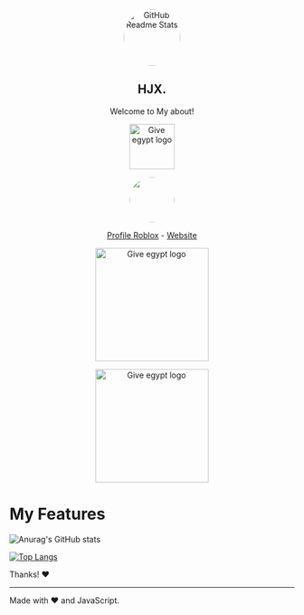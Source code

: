 <p align="center">
 <img width="100px" src="https://media.discordapp.net/attachments/865426818084372500/917739012641406996/a_5f95010b76faa94aabf0855585a7ba71.gif" style="border-radius: 203px;" align="center" alt="GitHub Readme Stats" />
 <h2 align="center">HJX.</h2>
 <p align="center">Welcome to My about!</p>
</p>
<p align="center">
<a href="?utm_source">
<img src="https://img.shields.io/badge/C%23-239120?style=for-the-badge&logo=c-sharp&logoColor=white" alt="Give egypt logo" width="80" />
</a>
<p align="center">
<a href="?utm_source">
<img src="https://img.shields.io/badge/HTML-239120?style=for-the-badge&logo=html5&logoColor=white" style="border-radius: 203px; alt="Give egypt logo" width="80" />
</a>


  <p align="center">
    <a href="https://web.roblox.com/users/701917715/profile">Profile Roblox</a>
  -
   <a href="https://rcynx.tk/">Website</a>
 
</p>


<p align="center">
<a href="?utm_source">
<img src="https://cdn2.iconfinder.com/data/icons/world-monuments-and-travel/64/Travel-50-256.png" alt="Give egypt logo" width="200" />
</a>
<p align="center">
<a href="?utm_source">
<img src="https://cdn1.iconfinder.com/data/icons/world-landmark-vol-1/512/19-cairo-egypt-pyramids-giza-256.png" alt="Give egypt logo" width="200" />
</a>

# My Features
![Anurag's GitHub stats](https://github-readme-stats.vercel.app/api?username=roxy-dev1&bg_color=30,e96443,904e95&title_color=fff&text_color=fff)

[![Top Langs](https://github-readme-stats.vercel.app/api/top-langs/?username=roxy-dev1&bg_color=30,e96443,904e95&title_color=fff&text_color=fff)](?utm_source)




Thanks! :heart:

---

Made with :heart: and JavaScript.
